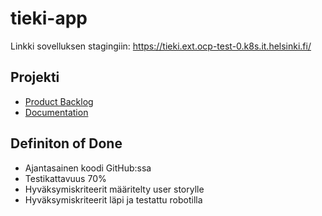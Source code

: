 # tieki-app

Linkki sovelluksen stagingiin: https://tieki.ext.ocp-test-0.k8s.it.helsinki.fi/

## Projekti

- [Product Backlog](https://tasks.office.com/HelsinkiFI.onmicrosoft.com/en-GB/Home/Planner#/plantaskboard?groupId=e3d9f4a8-6004-4db1-be67-4c4facb50a63&planId=TfUJ6yRCo02iXTqYd6-hRJYAEW72)
- [Documentation](https://github.com/ohturyhma123/tieki-app/tree/main/documentation)

## Definiton of Done

- Ajantasainen koodi GitHub:ssa
- Testikattavuus 70%
- Hyväksymiskriteerit määritelty user storylle
- Hyväksymiskriteerit läpi ja testattu robotilla


